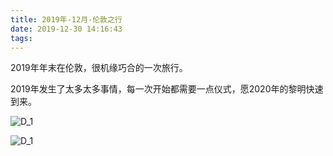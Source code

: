 ```yaml
---
title: 2019年-12月-伦敦之行
date: 2019-12-30 14:16:43
tags: 
---
```


2019年年末在伦敦，很机缘巧合的一次旅行。

<!--more-->

2019年发生了太多太多事情，每一次开始都需要一点仪式，愿2020年的黎明快速到来。

![D_1](https://raw.githubusercontent.com/2997ms/My_Algorithm/master/source_pic/London/luck1.jpeg)

![D_1](https://raw.githubusercontent.com/2997ms/My_Algorithm/master/source_pic/London/luck2.jpeg)